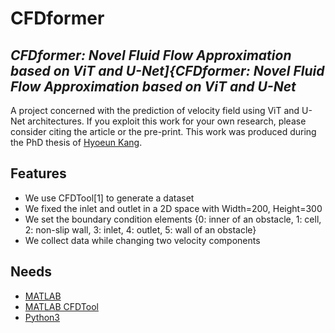 # CFDformer
## _CFDformer: Novel Fluid Flow Approximation based on ViT and U-Net]{CFDformer: Novel Fluid Flow Approximation based on ViT and U-Net_

A project concerned with the prediction of velocity field using ViT and U-Net architectures. If you exploit this work for your own research, please consider citing the article or the pre-print. This work was produced during the PhD thesis of [Hyoeun Kang](https://github.com/HyoeunKang).

## Features
- We use CFDTool[1] to generate a dataset
- We fixed the inlet and outlet in a 2D space with Width=200, Height=300
- We set the boundary condition elements {0: inner of an obstacle, 1: cell, 2: non-slip wall, 3: inlet, 4: outlet,  5: wall of an obstacle}
- We collect data while changing two velocity components 

## Needs
- [MATLAB](https://kr.mathworks.com/products/matlab.html)
- [MATLAB CFDTool](https://github.com/precise-simulation/cfdtool)
- [Python3](https://www.python.org/downloads/)
